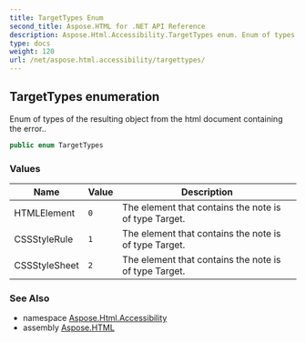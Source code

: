 ```yaml
---
title: TargetTypes Enum
second_title: Aspose.HTML for .NET API Reference
description: Aspose.Html.Accessibility.TargetTypes enum. Enum of types of the resulting object from the html document containing the error
type: docs
weight: 120
url: /net/aspose.html.accessibility/targettypes/
---
```

## TargetTypes enumeration

Enum of types of the resulting object from the html document containing the error..

```csharp
public enum TargetTypes
```

### Values

| Name | Value | Description |
| --- | --- | --- |
| HTMLElement | `0` | The element that contains the note is of type Target. |
| CSSStyleRule | `1` | The element that contains the note is of type Target. |
| CSSStyleSheet | `2` | The element that contains the note is of type Target. |

### See Also

* namespace [Aspose.Html.Accessibility](../../aspose.html.accessibility/)
* assembly [Aspose.HTML](../../)
